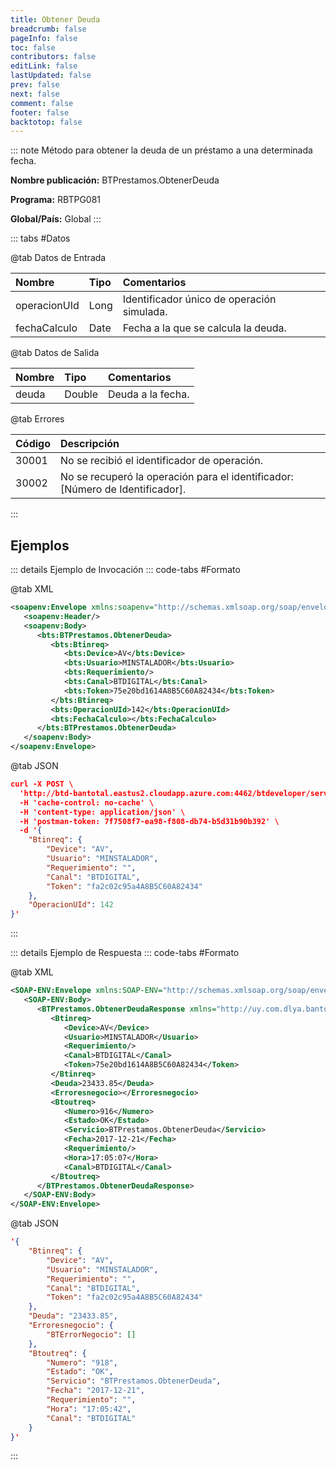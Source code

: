 ```yaml
---
title: Obtener Deuda
breadcrumb: false
pageInfo: false
toc: false
contributors: false
editLink: false
lastUpdated: false
prev: false
next: false
comment: false
footer: false
backtotop: false
---
```


<!-- ABRE DATOS DEL MÉTODO -->
::: note Método para obtener la deuda de un préstamo a una determinada fecha.

**Nombre publicación:** BTPrestamos.ObtenerDeuda

**Programa:** RBTPG081

**Global/País:** Global
:::
<!-- CIERRA DATOS DEL MÉTODO -->

<!-- ABRE TABLA DE DATOS -->
::: tabs #Datos 

@tab Datos de Entrada

Nombre | Tipo | Comentarios
:--------- | :--------- | :---------
operacionUId | Long | Identificador único de operación simulada.
fechaCalculo | Date | Fecha a la que se calcula la deuda.

@tab Datos de Salida

Nombre | Tipo | Comentarios
:--------- | :----------- | :-----------
deuda | Double | Deuda a la fecha.

@tab Errores

Código | Descripción
:--------- | :-----------
30001 | No se recibió el identificador de operación.
30002 | No se recuperó la operación para el identificador: [Número de Identificador].
::: 
<!-- CIERRA TABLA DE DATOS -->

## **Ejemplos**

<!-- ABRE EJEMPLO DE INVOCACIÓN -->
::: details Ejemplo de Invocación 
::: code-tabs #Formato

@tab XML
```xml
<soapenv:Envelope xmlns:soapenv="http://schemas.xmlsoap.org/soap/envelope/" xmlns:bts="http://uy.com.dlya.bantotal/BTSOA/">
   <soapenv:Header/>
   <soapenv:Body>
      <bts:BTPrestamos.ObtenerDeuda>
         <bts:Btinreq>
            <bts:Device>AV</bts:Device>
            <bts:Usuario>MINSTALADOR</bts:Usuario>
            <bts:Requerimiento/>
            <bts:Canal>BTDIGITAL</bts:Canal>
            <bts:Token>75e20bd1614A8B5C60A82434</bts:Token>
         </bts:Btinreq>
         <bts:OperacionUId>142</bts:OperacionUId>
         <bts:FechaCalculo></bts:FechaCalculo>
      </bts:BTPrestamos.ObtenerDeuda>
   </soapenv:Body>
</soapenv:Envelope>
```

@tab JSON
```json
curl -X POST \
  'http://btd-bantotal.eastus2.cloudapp.azure.com:4462/btdeveloper/servlet/com.dlya.bantotal.odwsbt_BTPrestamos?ObtenerDeuda=' \
  -H 'cache-control: no-cache' \
  -H 'content-type: application/json' \
  -H 'postman-token: 7f7508f7-ea98-f808-db74-b5d31b90b392' \
  -d '{
	"Btinreq": {
		"Device": "AV",
		"Usuario": "MINSTALADOR",
		"Requerimiento": "",
		"Canal": "BTDIGITAL",
		"Token": "fa2c02c95a4A8B5C60A82434"
	},
    "OperacionUId": 142
}'
```
:::
<!-- CIERRA EJEMPLO DE INVOCACIÓN -->

<!-- ABRE EJEMPLO DE RESPUESTA -->
::: details Ejemplo de Respuesta 
::: code-tabs #Formato

@tab XML
```xml
<SOAP-ENV:Envelope xmlns:SOAP-ENV="http://schemas.xmlsoap.org/soap/envelope/" xmlns:xsd="http://www.w3.org/2001/XMLSchema" xmlns:SOAP-ENC="http://schemas.xmlsoap.org/soap/encoding/" xmlns:xsi="http://www.w3.org/2001/XMLSchema-instance">
   <SOAP-ENV:Body>
      <BTPrestamos.ObtenerDeudaResponse xmlns="http://uy.com.dlya.bantotal/BTSOA/">
         <Btinreq>
            <Device>AV</Device>
            <Usuario>MINSTALADOR</Usuario>
            <Requerimiento/>
            <Canal>BTDIGITAL</Canal>
            <Token>75e20bd1614A8B5C60A82434</Token>
         </Btinreq>
         <Deuda>23433.85</Deuda>
         <Erroresnegocio></Erroresnegocio>
         <Btoutreq>
            <Numero>916</Numero>
            <Estado>OK</Estado>
            <Servicio>BTPrestamos.ObtenerDeuda</Servicio>
            <Fecha>2017-12-21</Fecha>
            <Requerimiento/>
            <Hora>17:05:07</Hora>
            <Canal>BTDIGITAL</Canal>
         </Btoutreq>
      </BTPrestamos.ObtenerDeudaResponse>
   </SOAP-ENV:Body>
</SOAP-ENV:Envelope>
```

@tab JSON
```json
'{
	"Btinreq": {
		"Device": "AV",
		"Usuario": "MINSTALADOR",
		"Requerimiento": "",
		"Canal": "BTDIGITAL",
		"Token": "fa2c02c95a4A8B5C60A82434"
	},
    "Deuda": "23433.85",
    "Erroresnegocio": {
        "BTErrorNegocio": []
    },
    "Btoutreq": {
        "Numero": "918",
        "Estado": "OK",
        "Servicio": "BTPrestamos.ObtenerDeuda",
        "Fecha": "2017-12-21",
        "Requerimiento": "",
        "Hora": "17:05:42",
        "Canal": "BTDIGITAL"
    }
}'
```
::: 
<!-- CIERRA EJEMPLO DE RESPUESTA -->